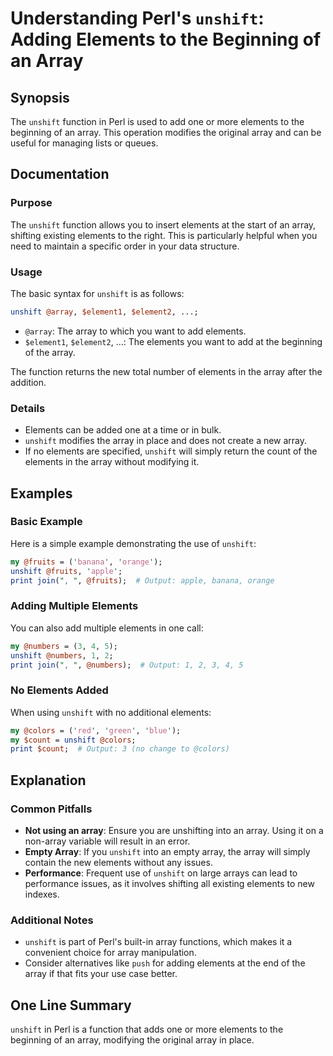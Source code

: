 <!--
Meta Description: # Understanding Perl's `unshift`: Adding Elements to the Beginning of an Array ## Synopsis The `unshift` function in Perl is used to add one or more e...
Meta Keywords: array, elements, unshift, perl, you
-->

# Understanding Perl's `unshift`: Adding Elements to the Beginning of an Array

## Synopsis
The `unshift` function in Perl is used to add one or more elements to the beginning of an array. This operation modifies the original array and can be useful for managing lists or queues.

## Documentation
### Purpose
The `unshift` function allows you to insert elements at the start of an array, shifting existing elements to the right. This is particularly helpful when you need to maintain a specific order in your data structure.

### Usage
The basic syntax for `unshift` is as follows:

```perl
unshift @array, $element1, $element2, ...;
```

- `@array`: The array to which you want to add elements.
- `$element1`, `$element2`, ...: The elements you want to add at the beginning of the array.

The function returns the new total number of elements in the array after the addition.

### Details
- Elements can be added one at a time or in bulk.
- `unshift` modifies the array in place and does not create a new array.
- If no elements are specified, `unshift` will simply return the count of the elements in the array without modifying it.

## Examples
### Basic Example
Here is a simple example demonstrating the use of `unshift`:

```perl
my @fruits = ('banana', 'orange');
unshift @fruits, 'apple';
print join(", ", @fruits);  # Output: apple, banana, orange
```

### Adding Multiple Elements
You can also add multiple elements in one call:

```perl
my @numbers = (3, 4, 5);
unshift @numbers, 1, 2;
print join(", ", @numbers);  # Output: 1, 2, 3, 4, 5
```

### No Elements Added
When using `unshift` with no additional elements:

```perl
my @colors = ('red', 'green', 'blue');
my $count = unshift @colors; 
print $count;  # Output: 3 (no change to @colors)
```

## Explanation
### Common Pitfalls
- **Not using an array**: Ensure you are unshifting into an array. Using it on a non-array variable will result in an error.
- **Empty Array**: If you `unshift` into an empty array, the array will simply contain the new elements without any issues.
- **Performance**: Frequent use of `unshift` on large arrays can lead to performance issues, as it involves shifting all existing elements to new indexes.

### Additional Notes
- `unshift` is part of Perl's built-in array functions, which makes it a convenient choice for array manipulation.
- Consider alternatives like `push` for adding elements at the end of the array if that fits your use case better.

## One Line Summary
`unshift` in Perl is a function that adds one or more elements to the beginning of an array, modifying the original array in place.